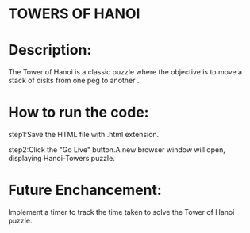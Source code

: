 
# TOWERS OF HANOI

# Description:

The Tower of Hanoi is a classic puzzle where the objective is to move a stack of disks from one peg to another .

# How to run the code:

step1:Save the HTML file with .html extension.

step2:Click the "Go Live" button.A new browser window will open, displaying Hanoi-Towers puzzle.

# Future Enchancement:

Implement a timer to track the time taken to solve the Tower of Hanoi puzzle.
